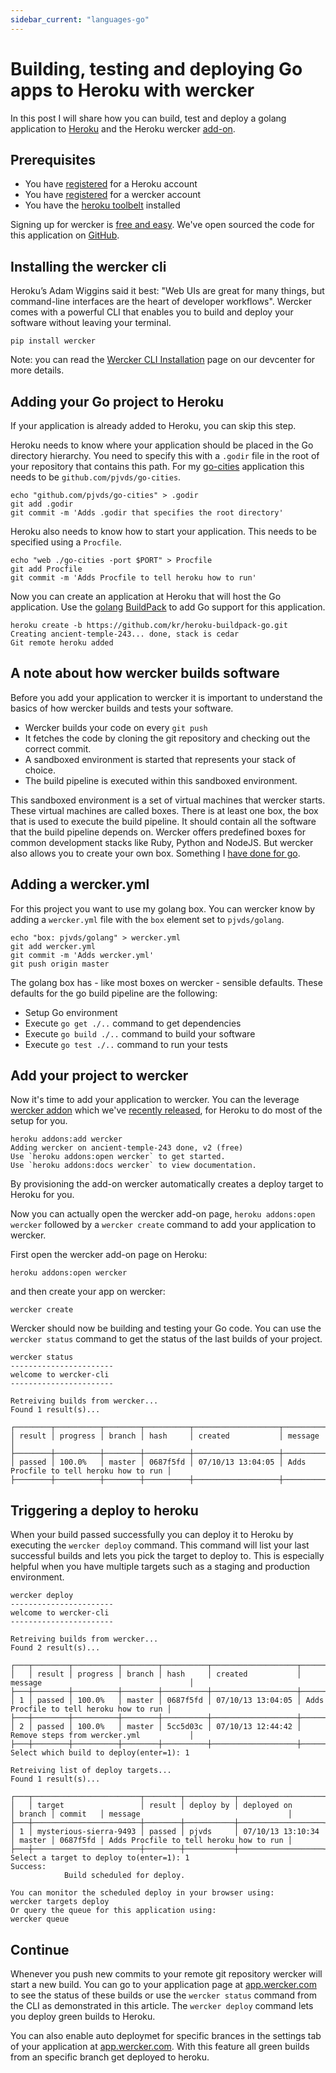 ```yaml
---
sidebar_current: "languages-go"
---
```


# Building, testing and deploying Go apps to Heroku with wercker

In this post I will share how you can build, test and deploy a golang application to [Heroku](http://heroku.com) and the Heroku wercker [add-on](https://addons.heroku.com/wercker).

## Prerequisites

* You have [registered](https://id.heroku.com/signup) for a Heroku account
* You have [registered](https://app.wercker.com/users/new/) for a wercker account
* You have the [heroku toolbelt](https://toolbelt.heroku.com/) installed

Signing up for wercker is [free and easy](https://app.wercker.com/users/new/). We've open sourced the code for this application on [GitHub](https://github.com/pjvds/go-cities).

## Installing the wercker cli

Heroku’s Adam Wiggins said it best: "Web UIs are great for many things, but command-line interfaces are the heart of developer workflows". Wercker comes with a powerful CLI that enables you to build and deploy your software without leaving your terminal.

    pip install wercker

Note: you can read the [Wercker CLI Installation](http://devcenter.wercker.com/articles/cli/installation.html) page on our devcenter for more details.

## Adding your Go project to Heroku

If your application is already added to Heroku, you can skip this step.

Heroku needs to know where your application should be placed in the Go directory hierarchy. You need to specify this with a `.godir` file in the root of your repository that contains this path. For my [go-cities](https://github.com/pjvds/go-cities) application this needs to be `github.com/pjvds/go-cities`.

    echo "github.com/pjvds/go-cities" > .godir
    git add .godir
    git commit -m 'Adds .godir that specifies the root directory'

Heroku also needs to know how to start your application. This needs to be specified using a `Procfile`.

    echo "web ./go-cities -port $PORT" > Procfile
    git add Procfile
    git commit -m 'Adds Procfile to tell heroku how to run'

Now you can create an application at Heroku that will host the Go application. Use the [golang](http://mmcgrana.github.io/2012/09/getting-started-with-go-on-heroku.html) [BuildPack](https://github.com/kr/heroku-buildpack-go) to add Go support for this application.

    heroku create -b https://github.com/kr/heroku-buildpack-go.git
    Creating ancient-temple-243... done, stack is cedar
    Git remote heroku added

## A note about how wercker builds software

Before you add your application to wercker it is important to understand the basics of how wercker builds and tests your software.

* Wercker builds your code on every `git push`
* It fetches the code by cloning the git repository and checking out the correct commit.
* A sandboxed environment is started that represents your stack of choice.
* The build pipeline is executed within this sandboxed environment.

This sandboxed environment is a set of virtual machines that wercker starts. These virtual machines are called boxes. There is at least one box, the box that is used to execute the build pipeline. It should contain all the software that the build pipeline depends on. Wercker offers predefined boxes for common development stacks like Ruby, Python and NodeJS. But wercker also allows you to create your own box. Something I [have done for go](https://github.com/pjvds/box-golang).

## Adding a wercker.yml

For this project you want to use my golang box. You can wercker know by adding a `wercker.yml` file with the `box` element set to `pjvds/golang`.

    echo "box: pjvds/golang" > wercker.yml
    git add wercker.yml
    git commit -m 'Adds wercker.yml'
    git push origin master

The golang box has - like most boxes on wercker - sensible defaults. These defaults for the go build pipeline are the following:

* Setup Go environment
* Execute `go get ./..` command to get dependencies
* Execute `go build ./..` command to build your software
* Execute `go test ./..` command to run your tests

## Add your project to wercker

Now it's time to add your application to wercker. You can the leverage [wercker addon](https://addons.heroku.com/wercker) which we've [recently released](http://blog.wercker.com/2013/07/10/Heroku-addon-public-beta.html), for Heroku to do most of the setup for you.

    heroku addons:add wercker
    Adding wercker on ancient-temple-243 done, v2 (free)
    Use `heroku addons:open wercker` to get started.
    Use `heroku addons:docs wercker` to view documentation.

By provisioning the add-on wercker automatically creates a deploy target to Heroku for you.

Now you can actually open the wercker add-on page, `heroku addons:open wercker` followed by a `wercker create` command to add your application to wercker.

First open the wercker add-on page on Heroku:

```no-highlight
heroku addons:open wercker
```

and then create your app on wercker:

```no-highlight
wercker create
```

Wercker should now be building and testing your Go code. You can use the `wercker status` command to get the status of the last builds of your project.

    wercker status
    -----------------------
    welcome to wercker-cli
    -----------------------

    Retreiving builds from wercker...
    Found 1 result(s)...

    ┌────────┬──────────┬────────┬──────────┬───────────────────┬─────────────────────────────────────────┐
    │ result │ progress │ branch │ hash     │ created           │ message                                 │
    ├────────┼──────────┼────────┼──────────┼───────────────────┼─────────────────────────────────────────┤
    │ passed │ 100.0%   │ master │ 0687f5fd │ 07/10/13 13:04:05 │ Adds Procfile to tell heroku how to run │
    ├────────┼──────────┼────────┼──────────┼───────────────────┼─────────────────────────────────────────┤

## Triggering a deploy to heroku

When your build passed successfully you can deploy it to Heroku by executing the `wercker deploy` command. This command will list your last successful builds and lets you pick the target to deploy to. This is especially helpful when you have multiple targets such as a staging and production environment.

    wercker deploy
    -----------------------
    welcome to wercker-cli
    -----------------------

    Retreiving builds from wercker...
    Found 2 result(s)...

    ┌───┬────────┬──────────┬────────┬──────────┬───────────────────┬─────────────────────────────────────────┐
    │   │ result │ progress │ branch │ hash     │ created           │ message                                 │
    ├───┼────────┼──────────┼────────┼──────────┼───────────────────┼─────────────────────────────────────────┤
    │ 1 │ passed │ 100.0%   │ master │ 0687f5fd │ 07/10/13 13:04:05 │ Adds Procfile to tell heroku how to run │
    ├───┼────────┼──────────┼────────┼──────────┼───────────────────┼─────────────────────────────────────────┤
    │ 2 │ passed │ 100.0%   │ master │ 5cc5d03c │ 07/10/13 12:44:42 │ Remove steps from wercker.yml           │
    ├───┼────────┼──────────┼────────┼──────────┼───────────────────┼─────────────────────────────────────────┤
    Select which build to deploy(enter=1): 1

    Retreiving list of deploy targets...
    Found 1 result(s)...

    ┌───┬────────────────────────┬────────┬───────────┬───────────────────┬────────┬──────────┬─────────────────────────────────────────┐
    │   │ target                 │ result │ deploy by │ deployed on       │ branch │ commit   │ message                                 │
    ├───┼────────────────────────┼────────┼───────────┼───────────────────┼────────┼──────────┼─────────────────────────────────────────┤
    │ 1 │ mysterious-sierra-9493 │ passed │ pjvds     │ 07/10/13 13:10:34 │ master │ 0687f5fd │ Adds Procfile to tell heroku how to run │
    ├───┼────────────────────────┼────────┼───────────┼───────────────────┼────────┼──────────┼─────────────────────────────────────────┤
    Select a target to deploy to(enter=1): 1
    Success:
                Build scheduled for deploy.

    You can monitor the scheduled deploy in your browser using:
    wercker targets deploy
    Or query the queue for this application using:
    wercker queue

## Continue

Whenever you push new commits to your remote git repository wercker will start a new build. You can go to your application page at [app.wercker.com](https://app.wercker.com) to see the status of these builds or use the `wercker status` command from the CLI as demonstrated in this article. The `wercker deploy` command lets you deploy green builds to Heroku.

You can also enable auto deploymet for specific brances in the settings tab of your application at [app.wercker.com](https://app.wercker.com). With this feature all green builds from an specific branch get deployed to heroku.
